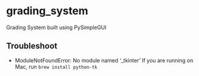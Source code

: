 # grading_system
Grading System built using PySimpleGUI

## Troubleshoot
- ModuleNotFoundError: No module named ‘_tkinter’
If you are running on Mac, run `brew install python-tk`